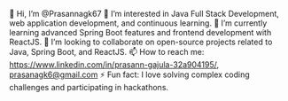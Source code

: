 👋 Hi, I’m @Prasannagk67
👀 I’m interested in Java Full Stack Development, web application development, and continuous learning.
🌱 I’m currently learning advanced Spring Boot features and frontend development with ReactJS.
💞️ I’m looking to collaborate on open-source projects related to Java, Spring Boot, and ReactJS.
📫 How to reach me: https://www.linkedin.com/in/prasann-gajula-32a904195/, prasanagk6@gmail.com
⚡ Fun fact: I love solving complex coding challenges and participating in hackathons.
